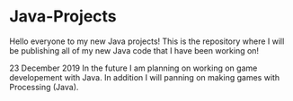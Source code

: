 # Java-Projects
Hello everyone to my new Java projects!
This is the repository where I will be publishing all of my new Java code that I have been working on!

23 December 2019
In the future I am planning on working on game developement with Java. In addition I will panning on making games with Processing (Java).
